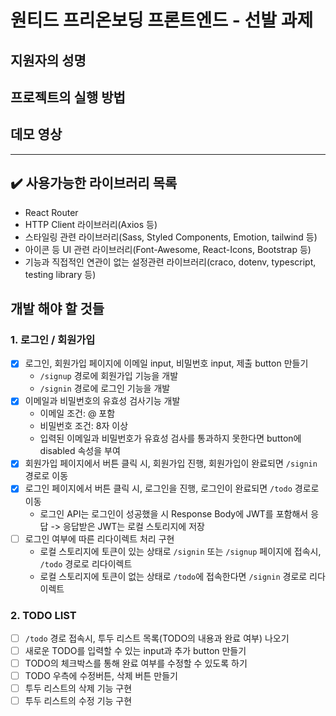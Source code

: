 # 원티드 프리온보딩 프론트엔드 - 선발 과제
## 지원자의 성명
## 프로젝트의 실행 방법
## 데모 영상
---
## ✔️ 사용가능한 라이브러리 목록
- React Router
- HTTP Client 라이브러리(Axios 등)
- 스타일링 관련 라이브러리(Sass, Styled Components, Emotion, tailwind 등)
- 아이콘 등 UI 관련 라이브러리(Font-Awesome, React-Icons, Bootstrap 등)
- 기능과 직접적인 연관이 없는 설정관련 라이브러리(craco, dotenv, typescript, testing library 등)

## 개발 해야 할 것들
### 1. 로그인 / 회원가입
- [x] 로그인, 회원가입 페이지에 이메일 input, 비밀번호 input, 제출 button 만들기
    - `/signup` 경로에 회원가입 기능을 개발
    - `/signin` 경로에 로그인 기능을 개발
- [x] 이메일과 비밀번호의 유효성 검사기능 개발
  - 이메일 조건: @ 포함
  - 비밀번호 조건: 8자 이상
  - 입력된 이메일과 비밀번호가 유효성 검사를 통과하지 못한다면 button에 disabled 속성을 부여
- [x] 회원가입 페이지에서 버튼 클릭 시, 회원가입 진행, 회원가입이 완료되면 `/signin` 경로로 이동
- [x] 로그인 페이지에서 버튼 클릭 시, 로그인을 진행, 로그인이 완료되면 `/todo` 경로로 이동
  - 로그인 API는 로그인이 성공했을 시 Response Body에 JWT를 포함해서 응답 -> 응답받은 JWT는 로컬 스토리지에 저장
- [ ] 로그인 여부에 따른 리다이렉트 처리 구현
  - 로컬 스토리지에 토큰이 있는 상태로 `/signin` 또는 `/signup` 페이지에 접속시, `/todo` 경로로 리다이렉트
  - 로컬 스토리지에 토큰이 없는 상태로 `/todo`에 접속한다면 `/signin` 경로로 리다이렉트 

### 2. TODO LIST
- [ ] `/todo` 경로 접속시, 투두 리스트 목록(TODO의 내용과 완료 여부) 나오기
- [ ] 새로운 TODO를 입력할 수 있는 input과 추가 button 만들기
- [ ] TODO의 체크박스를 통해 완료 여부를 수정할 수 있도록 하기
- [ ] TODO 우측에 수정버튼, 삭제 버튼 만들기
- [ ] 투두 리스트의 삭제 기능 구현
- [ ] 투두 리스트의 수정 기능 구현